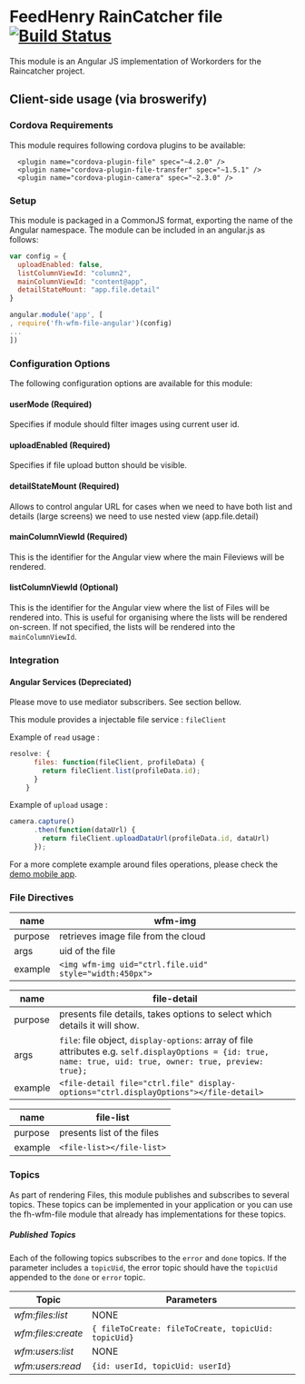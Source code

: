 # FeedHenry RainCatcher file [![Build Status](https://travis-ci.org/feedhenry-raincatcher/raincatcher-file-angular.png)](https://travis-ci.org/feedhenry-raincatcher/raincatcher-file-angular)

This module is an Angular JS implementation of Workorders for the Raincatcher project.

## Client-side usage (via broswerify)

### Cordova Requirements

This module requires following cordova plugins to be available:
```
  <plugin name="cordova-plugin-file" spec="~4.2.0" />
  <plugin name="cordova-plugin-file-transfer" spec="~1.5.1" />
  <plugin name="cordova-plugin-camera" spec="~2.3.0" />
```

### Setup

This module is packaged in a CommonJS format, exporting the name of the Angular namespace.  The module can be included in an angular.js as follows:

```javascript
var config = {
  uploadEnabled: false,
  listColumnViewId: "column2",
  mainColumnViewId: "content@app",
  detailStateMount: "app.file.detail"
}

angular.module('app', [
, require('fh-wfm-file-angular')(config)
...
])
```

### Configuration Options

The following configuration options are available for this module:

#### userMode (Required)

Specifies if module should filter images using current user id.

#### uploadEnabled (Required)

Specifies if file upload button should be visible.
    
#### detailStateMount (Required)

Allows to control angular URL for cases when we need to have both list and details (large screens) we need to use nested view (app.file.detail)
    
#### mainColumnViewId (Required)

This is the identifier for the Angular view where the main Fileviews will be rendered.

#### listColumnViewId (Optional)

This is the identifier for the Angular view where the list of Files will be rendered into. This is useful for organising where the lists will be rendered on-screen. If not specified, the lists will be rendered into the `mainColumnViewId`.

### Integration

#### Angular Services (Depreciated)

Please move to use mediator subscribers.
See section bellow.

This module provides a injectable file service : `fileClient`

Example of `read` usage :

```javascript
resolve: {
      files: function(fileClient, profileData) {
        return fileClient.list(profileData.id);
      }
    }
```
Example of `upload` usage :

```javascript
camera.capture()
      .then(function(dataUrl) {
        return fileClient.uploadDataUrl(profileData.id, dataUrl)
      });
```

For a more complete example around files operations, please check the [demo mobile app](https://github.com/feedhenry-raincatcher/raincatcher-demo-mobile/blob/master/src/app/file/file.js).

### File Directives

| name    	| wfm-img                             	|
|---------	|-------------------------------------	|
| purpose 	| retrieves image file from the cloud 	|
| args    	| uid of the file                     	|
| example 	| ```<img wfm-img uid="ctrl.file.uid" style="width:450px">``` 	|



| name    	| file-detail                          	|
|---------	|-------------------------------------	|
| purpose 	| presents file details, takes options to select which details it will show. 	|
| args    	| `file`: file object, `display-options`: array of file attributes e.g. ```self.displayOptions = {id: true, name: true, uid: true, owner: true, preview: true};``` |
| example 	| ```<file-detail file="ctrl.file" display-options="ctrl.displayOptions"></file-detail>```   	|

| name    	| file-list                          	|
|---------	|-------------------------------------	|
| purpose 	| presents list of the files    	|
| example 	| ```<file-list></file-list>```  	|

### Topics

As part of rendering Files, this module publishes and subscribes to several topics.
These topics can be implemented in your application or you can use the fh-wfm-file module that already has implementations for these topics.

##### Published Topics

Each of the following topics subscribes to the `error` and `done` topics. If the parameter includes a `topicUid`,
the error topic should have the `topicUid` appended to the `done` or `error` topic.

| Topic | Parameters |
| ---- | ----------- |
| *wfm:files:list* | NONE |
| *wfm:files:create* | `{ fileToCreate: fileToCreate, topicUid: topicUid}` |
| *wfm:users:list* | NONE |
| *wfm:users:read* | `{id: userId, topicUid: userId}` |
